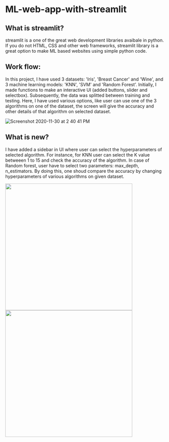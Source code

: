 # ML-web-app-with-streamlit

## What is streamlit?
streamlit is a one of the great web development libraries avaibale in python. If you do not HTML, CSS and other web frameworks, streamlit library is a great option to make ML based websites using simple python code.  

## Work flow:
In this project, I have used 3 datasets: 'Iris', 'Breast Cancer' and 'Wine', and 3 machine learning models: 'KNN', 'SVM' and 'Random Forest'. Initially, I made functions to make an interactive UI (added buttons, slider and selectbox). Subsequently, the data was splitted between training and testing. Here, I have used various options, like user can use one of the 3 algorithms on one of the dataset, the screen will give the accuracy and other details of that algorithm on selected dataset.      

![Screenshot 2020-11-30 at 2 40 41 PM](https://user-images.githubusercontent.com/40913151/100572682-3a9ddf80-332a-11eb-92c5-9891d0bc7fbb.png)


## What is new?
I have added a sidebar in UI where user can select the hyperparameters of selected algorithm. For instance, for KNN user can select the K value betweeen 1 to 15 and check the accuracy of the algorithm. In case of Random forest, user have to select two parameters: max_depth, n_estimators. By doing this, one shoud compare the accuracy by changing hyperparameters of various algorithms on given dataset.


<img src="https://user-images.githubusercontent.com/40913151/100572651-1e9a3e00-332a-11eb-8965-cb0255cc02e7.png" width="400"/> <img src="https://user-images.githubusercontent.com/40913151/100572869-a718de80-332a-11eb-8e89-1db06f37b940.png" width="400"/> 
